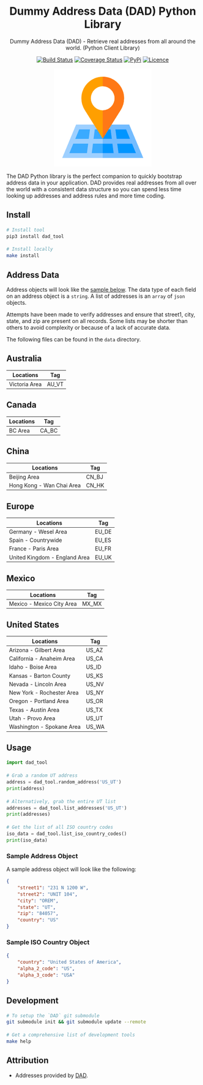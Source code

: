 <div align="center">

# Dummy Address Data (DAD) Python Library

Dummy Address Data (DAD) - Retrieve real addresses from all around the world. (Python Client Library)

[![Build Status](https://github.com/Justintime50/dad-python/workflows/build/badge.svg)](https://github.com/Justintime50/dad-python/actions)
[![Coverage Status](https://coveralls.io/repos/github/Justintime50/dad-python/badge.svg?branch=main)](https://coveralls.io/github/Justintime50/dad-python?branch=main)
[![PyPi](https://img.shields.io/pypi/v/dad_tool)](https://pypi.org/project/dad_tool)
[![Licence](https://img.shields.io/github/license/Justintime50/dad-python)](LICENSE)

<img src="https://raw.githubusercontent.com/justintime50/assets/main/src/dad/showcase.png" alt="Showcase">

</div>

The DAD Python library is the perfect companion to quickly bootstrap address data in your application. DAD provides real addresses from all over the world with a consistent data structure so you can spend less time looking up addresses and address rules and more time coding.

## Install

```bash
# Install tool
pip3 install dad_tool

# Install locally
make install
```

## Address Data

Address objects will look like the [sample below](#sample-address-object). The data type of each field on an address object is a `string`. A list of addresses is an `array` of `json` objects.

Attempts have been made to verify addresses and ensure that street1, city, state, and zip are present on all records. Some lists may be shorter than others to avoid complexity or because of a lack of accurate data.

The following files can be found in the `data` directory.

## Australia

| Locations       | Tag   |
| --------------- | ----- |
| Victoria Area   | AU_VT |

## Canada

| Locations       | Tag   |
| --------------- | ----- |
| BC Area         | CA_BC |

## China

| Locations                 | Tag   |
| ------------------------- | ----- |
| Beijing Area              | CN_BJ |
| Hong Kong - Wan Chai Area | CN_HK |

## Europe

| Locations                     | Tag   |
| ----------------------------- | ----- |
| Germany - Wesel Area          | EU_DE |
| Spain - Countrywide           | EU_ES |
| France - Paris Area           | EU_FR |
| United Kingdom - England Area | EU_UK |

## Mexico

| Locations                     | Tag   |
| ----------------------------- | ----- |
| Mexico - Mexico City Area     | MX_MX |

## United States

| Locations                 | Tag   |
| ------------------------- | ----- |
| Arizona - Gilbert Area    | US_AZ |
| California - Anaheim Area | US_CA |
| Idaho - Boise Area        | US_ID |
| Kansas - Barton County    | US_KS |
| Nevada - Lincoln Area     | US_NV |
| New York - Rochester Area | US_NY |
| Oregon - Portland Area    | US_OR |
| Texas - Austin Area       | US_TX |
| Utah - Provo Area         | US_UT |
| Washington - Spokane Area | US_WA |


## Usage

```python
import dad_tool

# Grab a random UT address
address = dad_tool.random_address('US_UT')
print(address)

# Alternatively, grab the entire UT list
addresses = dad_tool.list_addresses('US_UT')
print(addresses)

# Get the list of all ISO country codes
iso_data = dad_tool.list_iso_country_codes()
print(iso_data)
```

### Sample Address Object

A sample address object will look like the following:

```json
{
    "street1": "231 N 1200 W",
    "street2": "UNIT 104",
    "city": "OREM",
    "state": "UT",
    "zip": "84057",
    "country": "US"
}
```

### Sample ISO Country Object

```json
{
    "country": "United States of America",
    "alpha_2_code": "US",
    "alpha_3_code": "USA"
}
```

## Development

```bash
# To setup the `DAD` git submodule
git submodule init && git submodule update --remote

# Get a comprehensive list of development tools
make help
```

## Attribution

- Addresses provided by [DAD](https://github.com/justintime50/dad).
